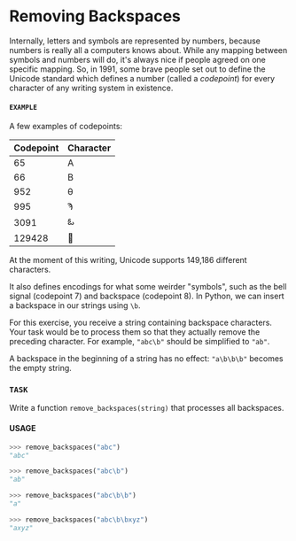 # Removing Backspaces

Internally, letters and symbols are represented by numbers, because numbers is really all a computers knows about.
While any mapping between symbols and numbers will do, it's always nice if people agreed on one specific mapping.
So, in 1991, some brave people set out to define the Unicode standard which defines a number (called a _codepoint_) for every character of any writing system in existence.

#### `EXAMPLE`

A few examples of codepoints:

| Codepoint | Character |
| --------- | --------- |
| 65        | A         |
| 66        | B         |
| 952       | &#952;    |
| 995       | &#992;    |
| 3091      | &#3091;   |
| 129428    | 🦔        |

At the moment of this writing, Unicode supports 149,186 different characters.

It also defines encodings for what some weirder "symbols", such as the bell signal (codepoint 7) and backspace (codepoint 8).
In Python, we can insert a backspace in our strings using `\b`.

For this exercise, you receive a string containing backspace characters.
Your task would be to process them so that they actually remove the preceding character.
For example, `"abc\b"` should be simplified to `"ab"`.

A backspace in the beginning of a string has no effect: `"a\b\b\b"` becomes the empty string.

### `TASK`

Write a function `remove_backspaces(string)` that processes all backspaces.

#### USAGE

```python
>>> remove_backspaces("abc")
"abc"

>>> remove_backspaces("abc\b")
"ab"

>>> remove_backspaces("abc\b\b")
"a"

>>> remove_backspaces("abc\b\bxyz")
"axyz"
```
